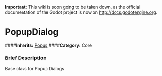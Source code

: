 **Important:** This wiki is soon going to be taken down, as the official documentation of the Godot project is now on http://docs.godotengine.org.

#  PopupDialog  
####**Inherits:** [Popup](class_popup)
####**Category:** Core

###  Brief Description  
Base class for Popup Dialogs
